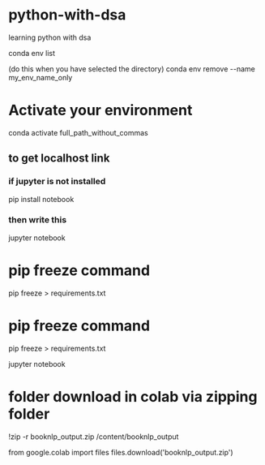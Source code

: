 # python-with-dsa
learning python with dsa

conda env list

(do this when you have selected the directory)
conda env remove --name my_env_name_only


# Activate your environment
conda activate full_path_without_commas
## to get localhost link
### if jupyter is not installed
pip install notebook
### then write this
jupyter notebook

# pip freeze command
pip freeze > requirements.txt

# pip freeze command
pip freeze > requirements.txt

jupyter notebook

# folder download in colab via zipping folder
!zip -r booknlp_output.zip /content/booknlp_output

from google.colab import files
files.download('booknlp_output.zip')
